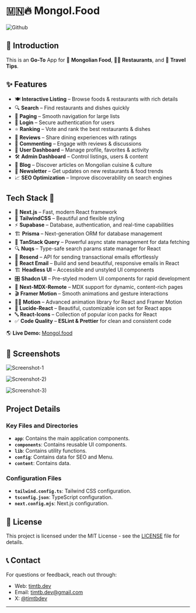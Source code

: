 # 🇲🇳🔥 Mongol.Food

![Github](https://github.com/user-attachments/assets/f38c9c6d-2c57-408f-9304-b7a2bc978ba5)

## 🚀 Introduction

This is an **Go-To** App for 🍲 **Mongolian Food**, 👨‍🍳 **Restaurants**, and 🧳 **Travel Tips**.

## ✨ Features

- 🍽️ **Interactive Listing** – Browse foods & restaurants with rich details
- 🔍 **Search** – Find restaurants and dishes quickly
- 📄 **Paging** – Smooth navigation for large lists
- 🔐 **Login** – Secure authentication for users
- ⭐ **Ranking** – Vote and rank the best restaurants & dishes
- 📝 **Reviews** – Share dining experiences with ratings
- 💬 **Commenting** – Engage with reviews & discussions
- 👤 **User Dashboard** – Manage profile, favorites & activity
- 🛠️ **Admin Dashboard** – Control listings, users & content
- 📝 **Blog** – Discover articles on Mongolian cuisine & culture
- 📩 **Newsletter** – Get updates on new restaurants & food trends
- 📈 **SEO Optimization** – Improve discoverability on search engines

## Tech Stack 🚀

- 🚀 **Next.js** – Fast, modern React framework
- 🎨 **TailwindCSS** – Beautiful and flexible styling
- ⚡ **Supabase** – Database, authentication, and real-time capabilities
- 🏗️ **Prisma** – Next-generation ORM for database management
- 🔄 **TanStack Query** – Powerful async state management for data fetching
- 🔍 **Nuqs** – Type-safe search params state manager for React
- 📧 **Resend** – API for sending transactional emails effortlessly
- 💌 **React Email** – Build and send beautiful, responsive emails in React
- 🏗️ **Headless UI** – Accessible and unstyled UI components
- 🎛️ **Shadcn UI** – Pre-styled modern UI components for rapid development
- 📜 **Next-MDX-Remote** – MDX support for dynamic, content-rich pages
- 🎬 **Framer Motion** – Smooth animations and gesture interactions
- 🏃‍♂️ **Motion** – Advanced animation library for React and Framer Motion
- 🎨 **Lucide-React** – Beautiful, customizable icon set for React apps
- 🔤 **React-Icons** – Collection of popular icon packs for React
- ✅ **Code Quality** – **ESLint & Prettier** for clean and consistent code

🌎 **Live Demo:** [Mongol.food](https://mongol.food)

## 📸 Screenshots

![Screenshot-1](https://github.com/user-attachments/assets/85e6651b-745b-41e6-be5f-b7ce06548633)

![Screenshot-2)](https://github.com/user-attachments/assets/9bb1caa3-f99c-4b9c-a2f5-933b7ee4af41)

![Screenshot-3)](https://github.com/user-attachments/assets/ed0c1a6c-fbaf-4386-997c-eb770208e7fd)

## Project Details

### Key Files and Directories

- **`app`**: Contains the main application components.
- **`components`**: Contains reusable UI components.
- **`lib`**: Contains utility functions.
- **`config`**: Contains data for SEO and Menu.
- **`content`**: Contains data.

### Configuration Files

- **`tailwind.config.ts`**: Tailwind CSS configuration.
- **`tsconfig.json`**: TypeScript configuration.
- **`next.config.mjs`**: Next.js configuration.

## 📝 License

This project is licensed under the MIT License - see the [LICENSE](LICENSE) file for details.

## 📞 Contact

For questions or feedback, reach out through:

- Web: [timtb.dev](https://timtb.dev)
- Email: timtb.dev@gmail.com
- X: [@timtbdev](https://x.com/timtbdev)

---
